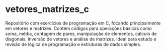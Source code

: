 # vetores_matrizes_c
Repositório com exercícios de programação em C, focando principalmente em vetores e matrizes. Contém códigos para operações básicas como soma, média, contagem de pares, manipulação de elementos, cálculo de diagonais, inversão de vetores e análise de matrizes. Ideal para estudo e revisão de lógica de programação e estruturas de dados simples.
